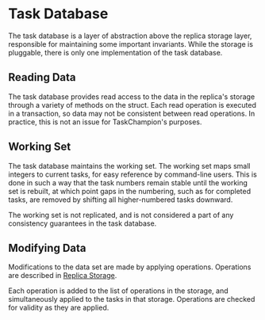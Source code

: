 # Task Database

The task database is a layer of abstraction above the replica storage layer, responsible for maintaining some important invariants.
While the storage is pluggable, there is only one implementation of the task database.

## Reading Data

The task database provides read access to the data in the replica's storage through a variety of methods on the struct.
Each read operation is executed in a transaction, so data may not be consistent between read operations.
In practice, this is not an issue for TaskChampion's purposes.

## Working Set

The task database maintains the working set.
The working set maps small integers to current tasks, for easy reference by command-line users.
This is done in such a way that the task numbers remain stable until the working set is rebuilt, at which point gaps in the numbering, such as for completed tasks, are removed by shifting all higher-numbered tasks downward.

The working set is not replicated, and is not considered a part of any consistency guarantees in the task database.

## Modifying Data

Modifications to the data set are made by applying operations.
Operations are described in [Replica Storage](./storage.md).

Each operation is added to the list of operations in the storage, and simultaneously applied to the tasks in that storage.
Operations are checked for validity as they are applied.


